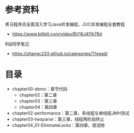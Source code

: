 # 参考资料
黑马程序员全面深入学习Java并发编程，JUC并发编程全套教程
- https://www.bilibili.com/video/BV16J411h7Rd

B站同学笔记
- https://zhangc233.github.io/categories/Thread/

# 目录
- chapter00-demo：章节代码
    - chapter02：第二章
    - chapter03：第三章
    - chapter04：第四章
- chapter02-performance：第二章，多线程与单线程JMH测试
- chapter03-twoparse：第三章，线程两阶段终止
- chapter04_01-EliminateLocks：第四章，锁消除